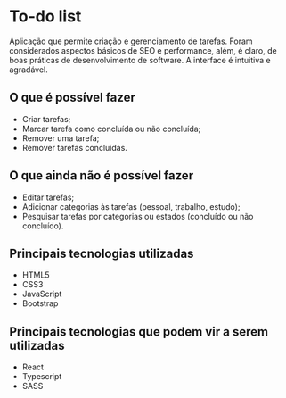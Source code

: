 # To-do list

Aplicação que permite criação e gerenciamento de tarefas. Foram considerados aspectos básicos de SEO e performance, além, é claro, de boas práticas de desenvolvimento de software. A interface é intuitiva e agradável.

## O que é possível fazer
* Criar tarefas;
* Marcar tarefa como concluída ou não concluída;
* Remover uma tarefa;
* Remover tarefas concluídas.

## O que ainda não é possível fazer
* Editar tarefas;
* Adicionar categorias às tarefas (pessoal, trabalho, estudo);
* Pesquisar tarefas por categorias ou estados (concluído ou não concluído).

## Principais tecnologias utilizadas
* HTML5
* CSS3
* JavaScript
* Bootstrap

## Principais tecnologias que podem vir a serem utilizadas
* React
* Typescript
* SASS
